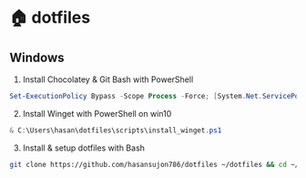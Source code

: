 # 🏠 dotfiles

## Windows

1. Install Chocolatey & Git Bash with PowerShell

```powershell
Set-ExecutionPolicy Bypass -Scope Process -Force; [System.Net.ServicePointManager]::SecurityProtocol = [System.Net.ServicePointManager]::SecurityProtocol -bor 3072; iex ((New-Object System.Net.WebClient).DownloadString('https://community.chocolatey.org/install.ps1')) ; choco install git -y
```

2. Install Winget with PowerShell on win10

```powershell
& C:\Users\hasan\dotfiles\scripts\install_winget.ps1
```

3. Install & setup dotfiles with Bash

```bash
git clone https://github.com/hasansujon786/dotfiles ~/dotfiles && cd ~/dotfiles && ./scripts/install.sh win
```
